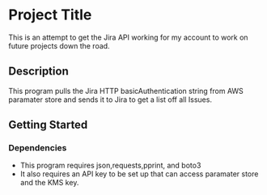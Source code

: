 # Project Title

This is an attempt to get the Jira API working for my account to work on future projects down the road.

## Description

This program pulls the Jira HTTP basicAuthentication string from AWS paramater store and sends it to Jira to get a list off all Issues.

## Getting Started

### Dependencies

* This program requires json,requests,pprint, and boto3
* It also requires an API key to be set up that can access paramater store and the KMS key.